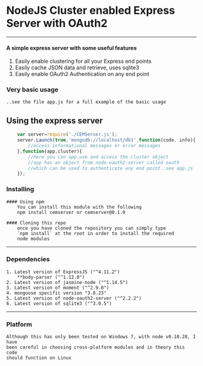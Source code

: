 ﻿# NodeJS Cluster enabled Express Server with OAuth2
---
#### A simple express server with some useful features
1. Easily enable clustering for all your Express end points
2. Easily cache JSON data and retrieve, uses sqlite3
3. Easily enable OAuth2 Authentication on any end point


### Very basic usage
	..see the file app.js for a full example of the basic usage

## Using the express server
```javascript
	var server=require('./CEMServer.js');
	server.Launch(true,'mongodb://localhost/db1',function(code, info){
		//access informational messages or error messages
	},function(app,cluster){
		//here you can app.use and access the cluster object
		//app has an object from node-oauth2-server called oauth
		//which can be used to authenticate any end point..see app.js
	});
```	


### Installing
	#### Using npm
		You can install this module with the following
		npm install cemserver or cemserver@0.1.0

	#### Cloning this repo
		once you have cloned the repository you can simply type
		`npm install` at the root in order to install the required
		node modules
---
### Dependencies
	1. Latest version of ExpressJS ("^4.11.2")
		**body-parser ("^1.12.0")
	2. Latest version of jasmine-node ("^1.14.5")
    3. Latest version of moment ("^2.9.0")
    4. mongoose specific version "3.8.23"
    5. Latest version of node-oauth2-server ("^2.2.2")
    6. Latest version of sqlite3 ("^3.0.5")
---
### Platform
	Although this has only been tested on Windows 7, with node v0.10.28, I have
	been careful in choosing cross-platform modules and in theory this code
	should function on Linux